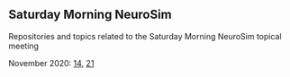 ## Saturday Morning NeuroSim
Repositories and topics related to the Saturday Morning NeuroSim topical meeting

November 2020: [14](https://github.com/OREL-group/Saturday-Morning-NeuroSim/blob/main/November%2014/meeting-notes.md), [21](https://github.com/OREL-group/Saturday-Morning-NeuroSim/blob/main/November%2021/meeting-notes.md)
